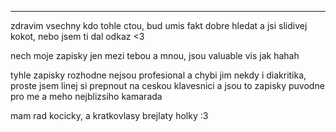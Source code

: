 ***
zdravim vsechny kdo tohle ctou, bud umis fakt dobre hledat a jsi slidivej kokot, nebo jsem ti dal odkaz <3

nech moje zapisky jen mezi tebou a mnou, jsou valuable vis jak hahah

tyhle zapisky rozhodne nejsou profesional a chybi jim nekdy i diakritika, proste jsem linej si prepnout na ceskou klavesnici a jsou to zapisky puvodne pro me a meho nejblizsiho kamarada

mam rad kocicky, a kratkovlasy brejlaty holky :3